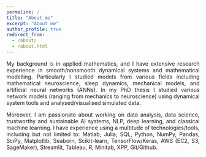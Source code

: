```yaml
---
permalink: /
title: "About me"
excerpt: "About me"
author_profile: true
redirect_from: 
  - /about/
  - /about.html
---
```


 <div style="text-align: justify"> My background is in applied mathematics, and I have extensive research experience in smooth/nonsmooth dynamical systems and mathematical modelling. Particularly I studied models from various fields including mathematical neuroscience, sleep dynamics, mechanical models, and artificial neural networks (ANNs). In my PhD thesis I studied various network models (ranging from mechanics to neuroscience) using dynamical system tools and analysed/visualised simulated data.

Moreover, I am passionate about working on data analysis, data science, trustworthy and sustainable AI systems, NLP, deep learning, and classical machine learning. I have experience using a multitude of technologies/tools, including but not limited to: Matlab, Julia, SQL, Python, NumPy, Pandas, SciPy, Matplotlib, Seaborn, Scikit-learn, TensorFlow/Keras, AWS (EC2, S3, SageMaker), Streamlit, Tableau, R, Minitab, XPP, Git/Github. </div>